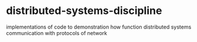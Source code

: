 # distributed-systems-discipline
implementations of code to demonstration how function distributed systems communication with protocols of network
